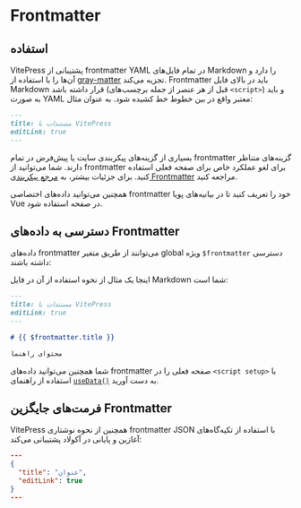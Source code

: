 # Frontmatter

## استفاده

VitePress پشتیبانی از frontmatter YAML در تمام فایل‌های Markdown را دارد و آن‌ها را با استفاده از [gray-matter](https://github.com/jonschlinkert/gray-matter) تجزیه می‌کند. Frontmatter باید در بالای فایل Markdown قرار داشته باشد (قبل از هر عنصر از جمله برچسب‌های `<script>`) و باید به صورت YAML معتبر واقع در بین خطوط خط کشیده شود. به عنوان مثال:

```md
---
title: مستندات با VitePress
editLink: true
---
```

بسیاری از گزینه‌های پیکربندی سایت یا پیش‌فرض در تمام frontmatter گزینه‌های متناظر دارند. شما می‌توانید از frontmatter برای لغو عملکرد خاص برای صفحه فعلی استفاده کنید. برای جزئیات بیشتر، به [مرجع پیکربندی Frontmatter](../reference/frontmatter-config) مراجعه کنید.

همچنین می‌توانید داده‌های اختصاصی frontmatter خود را تعریف کنید تا در بیانیه‌های پویا Vue در صفحه استفاده شود.

## دسترسی به داده‌های Frontmatter

داده‌های frontmatter می‌توانند از طریق متغیر global ویژه `$frontmatter` دسترسی داشته باشند:

اینجا یک مثال از نحوه استفاده از آن در فایل Markdown شما است:

```md
---
title: مستندات با VitePress
editLink: true
---

# {{ $frontmatter.title }}

محتوای راهنما
```

شما همچنین می‌توانید داده‌های frontmatter صفحه فعلی را در `<script setup>` با استفاده از راهنمای [`useData()`](../reference/runtime-api#usedata) به دست آورید.

## فرمت‌های جایگزین Frontmatter

VitePress همچنین از نحوه نوشتاری frontmatter JSON با استفاده از تکیه‌گاه‌های آغازین و پایانی در آکولاد پشتیبانی می‌کند:

```json
---
{
  "title": "عنوان",
  "editLink": true
}
---
```